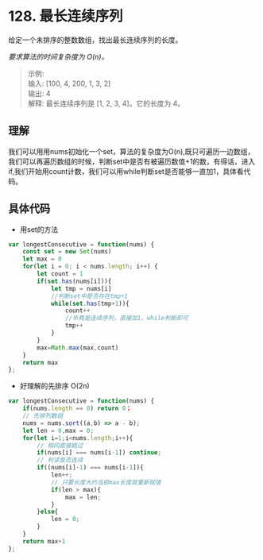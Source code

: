 # 128. 最长连续序列
给定一个未排序的整数数组，找出最长连续序列的长度。

*要求算法的时间复杂度为 O(n)。*

>示例:<br/>
输入: [100, 4, 200, 1, 3, 2]<br/>
输出: 4<br/>
解释: 最长连续序列是 [1, 2, 3, 4]。它的长度为 4。<br/>

## 理解
我们可以用用nums初始化一个set，算法的复杂度为O(n),既只可遍历一边数组，我们可以再遍历数组的时候，判断set中是否有被遍历数值+1的数，有得话，进入if,我们开始用count计数，我们可以用while判断set是否能够一直加1，具体看代码。


## 具体代码
- 用set的方法
```js
var longestConsecutive = function(nums) {
    const set = new Set(nums)
    let max = 0
    for(let i = 0; i < nums.length; i++) {
        let count = 1
        if(set.has(nums[i])){
            let tmp = nums[i]
            //判断set中是否存在tmp+1
            while(set.has(tmp+1)){
                count++
                //毕竟是连续序列，直接加1，while判断即可
                tmp++
            }
        }
        max=Math.max(max,count)
    }
    return max
};
```

- 好理解的先排序 O(2n)
```js
var longestConsecutive = function(nums) {
    if(nums.length == 0) return 0；
    // 先排列数组
    nums = nums.sort((a,b) => a - b);
    let len = 0,max = 0;
    for(let i=1;i<nums.length;i++){
        // 相同直接跳过
        if(nums[i] === nums[i-1]) continue;
        // 判读是否连续
        if((nums[i]-1) === nums[i-1]){
            len++;
            // 只要长度大约当前max长度就重新赋值
            if(len > max){
                max = len;
            }
        }else{
            len = 0;
        }
    }
    return max+1
};
```